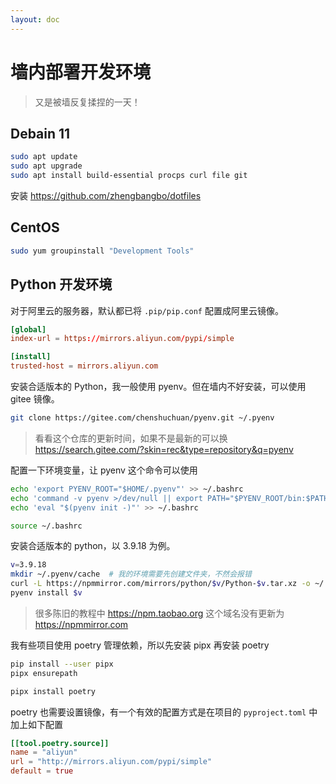 ```yaml
---
layout: doc
---
```


# 墙内部署开发环境

> 又是被墙反复揉捏的一天！

## Debain 11

```sh
sudo apt update
sudo apt upgrade
sudo apt install build-essential procps curl file git
```

安装 https://github.com/zhengbangbo/dotfiles


## CentOS

```sh
sudo yum groupinstall "Development Tools"
```

## Python 开发环境

对于阿里云的服务器，默认都已将 `.pip/pip.conf` 配置成阿里云镜像。

```toml
[global]
index-url = https://mirrors.aliyun.com/pypi/simple

[install]
trusted-host = mirrors.aliyun.com
```

安装合适版本的 Python，我一般使用 pyenv。但在墙内不好安装，可以使用 gitee 镜像。

```sh
git clone https://gitee.com/chenshuchuan/pyenv.git ~/.pyenv
```
> 看看这个仓库的更新时间，如果不是最新的可以换 https://search.gitee.com/?skin=rec&type=repository&q=pyenv

配置一下环境变量，让 pyenv 这个命令可以使用

```sh
echo 'export PYENV_ROOT="$HOME/.pyenv"' >> ~/.bashrc
echo 'command -v pyenv >/dev/null || export PATH="$PYENV_ROOT/bin:$PATH"' >> ~/.bashrc
echo 'eval "$(pyenv init -)"' >> ~/.bashrc

source ~/.bashrc
```

安装合适版本的 python，以 3.9.18 为例。

```sh
v=3.9.18
mkdir ~/.pyenv/cache  # 我的环境需要先创建文件夹，不然会报错
curl -L https://npmmirror.com/mirrors/python/$v/Python-$v.tar.xz -o ~/.pyenv/cache/Python-$v.tar.xz
pyenv install $v
```
> 很多陈旧的教程中 https://npm.taobao.org 这个域名没有更新为 https://npmmirror.com

我有些项目使用 poetry 管理依赖，所以先安装 pipx 再安装 poetry

```sh
pip install --user pipx
pipx ensurepath

pipx install poetry
```

poetry 也需要设置镜像，有一个有效的配置方式是在项目的 `pyproject.toml` 中加上如下配置

```toml
[[tool.poetry.source]]
name = "aliyun"
url = "http://mirrors.aliyun.com/pypi/simple"
default = true
```
